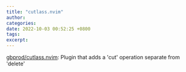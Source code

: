 ```yaml
---
title: "cutlass.nvim"
author: 
categories: 
date: 2022-10-03 00:52:25 +0800
tags: 
excerpt: 
---
```



[gbprod/cutlass.nvim](https://github.com/gbprod/cutlass.nvim): Plugin that adds a 'cut' operation separate from 'delete'











